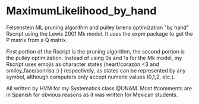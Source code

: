 # MaximumLikelihood_by_hand
Felsenstein ML pruning algorithm and pulley brlens optimization "by hand" Rscript using the Lewis 2001 Mk model.
It uses the expm package to get the P matrix from a Q matrix.

First portion of the Rscript is the pruning algorithm, the second portion is the pulley optimization.
Instead of using 0s and 1s for the Mk model, my Rscript uses emojis as character states (heart/corazón <3 and smiley_face/sonrisa :) ) respectively, as states can be represented by any symbol, although computers only accept numeric values (0,1,2, etc.).

All written by HVM for my Systematics class @UNAM.
Most #comments are in Spanish for obvious reasons as it was written for Mexican students.

